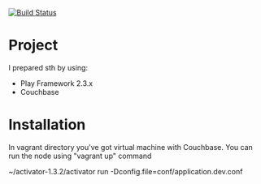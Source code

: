 [![Build Status](https://travis-ci.org/hxtpoe/connect.svg?branch=master)](https://travis-ci.org/hxtpoe/connect)

Project
=======

I prepared sth by using:
- Play Framework 2.3.x
- Couchbase

Installation
=======
In vagrant directory you've got virtual machine with Couchbase. 
You can run the node using "vagrant up" command

~/activator-1.3.2/activator run -Dconfig.file=conf/application.dev.conf

